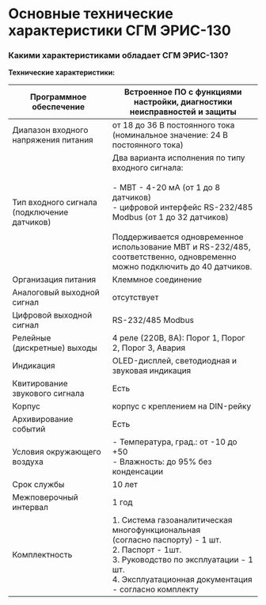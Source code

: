 # Основные технические характеристики СГМ ЭРИС-130
### Какими характеристиками обладает СГМ ЭРИС-130?

****Технические характеристики:**** 

| Программное обеспечение                     | Встроенное ПО с функциями настройки, диагностики неисправностей и защиты                                                                                                                                                                                                                             |
| ------------------------------------------- | ---------------------------------------------------------------------------------------------------------------------------------------------------------------------------------------------------------------------------------------------------------------------------------------------------- |
| Диапазон входного напряжения питания        | от 18 до 36 В постоянного тока  <br>(номинальное значение: 24 В постоянного тока)                                                                                                                                                                                                                    |
| Тип входного сигнала (подключение датчиков) | Два варианта исполнения по типу входного сигнала:<br><br>- МВТ - 4-20 мА (от 1 до 8 датчиков)<br>- цифровой интерфейс RS-232/485 Modbus (от 1 до 32 датчиков)<br><br>Поддерживается одновременное использование MBT и RS-232/485,  <br>соответственно, одновременно можно подключить до 40 датчиков. |
| Организация питания                         | Клеммное соединение                                                                                                                                                                                                                                                                                  |
| Аналоговый выходной сигнал                  | отсутствует                                                                                                                                                                                                                                                                                          |
| Цифровой выходной сигнал                    | RS-232/485 Modbus                                                                                                                                                                                                                                                                                    |
| Релейные (дискретные) выходы                | 4 реле (220В, 8А): Порог 1, Порог 2, Порог 3, Авария                                                                                                                                                                                                                                                 |
| Индикация                                   | OLED-дисплей, светодиодная и звуковая индикация                                                                                                                                                                                                                                                      |
| Квитирование звукового сигнала              | Есть                                                                                                                                                                                                                                                                                                 |
| Корпус                                      | корпус с креплением на DIN-рейку                                                                                                                                                                                                                                                                     |
| Архивирование событий                       | Есть                                                                                                                                                                                                                                                                                                 |
| Условия окружающего воздуха                 | - Температура, град.: от -10 до +50<br>- Влажность: до 95% без конденсации                                                                                                                                                                                                                           |
| Срок службы                                 | 10 лет                                                                                                                                                                                                                                                                                               |
| Межповерочный интервал                      | 1 год                                                                                                                                                                                                                                                                                                |
| Комплектность                               | 1. Система газоаналитическая многофункциональная  <br>    (согласно паспорту) - 1 шт.<br>2. Паспорт - 1шт.<br>3. Руководство по эксплуатации - 1 шт.<br>4. Эксплуатационная документация - согласно комплекту                                                                                        |